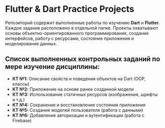 # Flutter & Dart Practice Projects

Репозиторий содержит выполненные работы по изучению **Dart** и **Flutter**. Каждое задание расположено в отдельной папке. Проекты охватывают основы объектно-ориентированного программирования, создание интерфейсов, работу с ресурсами, состояние приложения и моделирование данных.

## Список выполненных контрольных заданий по мере изучение дисциплины:
- **КТ №1:** Описание свойств и поведения объектов на Dart (OOP, классы)
- **КТ №2:** Приложение на основе ранее созданной модели
- **КТ №3:** Использование статичных ресурсов (изображения, шрифты и т.д.)
- **КТ №4:** Сохранение и восстановление состояния приложения
- **КТ №5:** Создание моделей пользователя (работа с данными)
- **KT №6:** Добавление авторизации и аутентификации (работа с Firebase)


